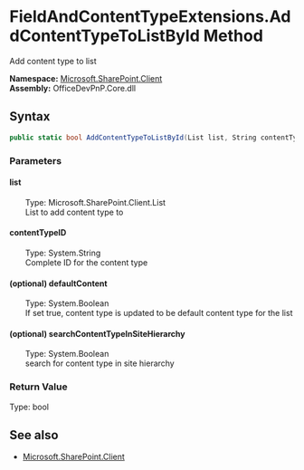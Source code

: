 # FieldAndContentTypeExtensions.AddContentTypeToListById Method  
Add content type to list  

**Namespace:** [Microsoft.SharePoint.Client](Microsoft.SharePoint.Client.md)  
**Assembly:** OfficeDevPnP.Core.dll  
## Syntax
```C#
public static bool AddContentTypeToListById(List list, String contentTypeID, Boolean defaultContent, Boolean searchContentTypeInSiteHierarchy)
```
### Parameters
#### list  
&emsp;&emsp;Type: Microsoft.SharePoint.Client.List  
&emsp;&emsp;List to add content type to  

#### contentTypeID  
&emsp;&emsp;Type: System.String  
&emsp;&emsp;Complete ID for the content type  

#### (optional) defaultContent  
&emsp;&emsp;Type: System.Boolean  
&emsp;&emsp;If set true, content type is updated to be default content type for the list  

#### (optional) searchContentTypeInSiteHierarchy  
&emsp;&emsp;Type: System.Boolean  
&emsp;&emsp;search for content type in site hierarchy  

### Return Value
Type: bool  

## See also
- [Microsoft.SharePoint.Client](Microsoft.SharePoint.Client.md)

